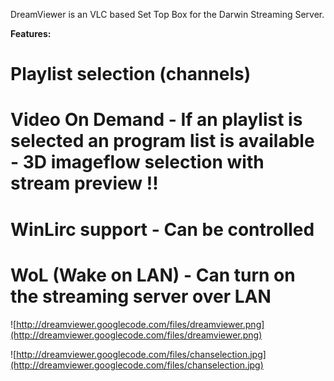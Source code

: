 DreamViewer is an VLC based Set Top Box for the Darwin Streaming Server.




**Features:**

# Playlist selection  (channels)

# Video On Demand - If an playlist is selected an program list is available - 3D imageflow selection with stream preview !!

# WinLirc support - Can be controlled

# WoL (Wake on LAN) - Can turn on the streaming server over LAN


![http://dreamviewer.googlecode.com/files/dreamviewer.png](http://dreamviewer.googlecode.com/files/dreamviewer.png)

![http://dreamviewer.googlecode.com/files/chanselection.jpg](http://dreamviewer.googlecode.com/files/chanselection.jpg)